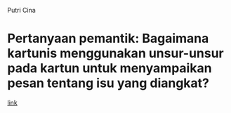 Putri Cina
# Pertanyaan pemantik: Bagaimana kartunis menggunakan unsur-unsur pada kartun untuk menyampaikan pesan tentang isu yang diangkat?

[link](https://docs.google.com/document/d/163LVIei162wDea_rwFhhdKa3h1aogp8IUHUOs9mRgE0/edit)
